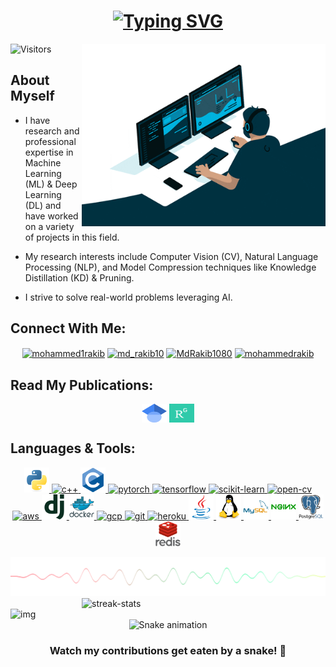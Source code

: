<h1 align="center">
<a href="https://git.io/typing-svg"><img src="https://readme-typing-svg.demolab.com?font=Fira+Code&size=30&duration=4000&pause=500&center=true&vCenter=true&width=500&lines=Hi%2C+%F0%9F%91%8B+I'm+Mohammed+Rakib.;An+AI+Enthusiast%F0%9F%92%A5" alt="Typing SVG" /></a>
<!--  Website to make changes: https://readme-typing-svg.demolab.com/demo/ -->
</h1>


<img align="right" alt="img" width="390px" src="./giphy.gif">

![Visitors](https://visitor-badge.laobi.icu/badge?page_id=MohammedRakib)

<h2 align="left"> About Myself </h2>

- I have research and professional expertise in Machine Learning (ML) & Deep Learning (DL) and have worked on a variety of projects in this field. 

- My research interests include Computer Vision (CV), Natural Language Processing (NLP), and Model Compression techniques like Knowledge Distillation (KD) & Pruning.
 
- I strive to solve real-world problems leveraging AI.
 
<h2 align="left">Connect With Me:</h2>
<p align="center">
<a href="https://www.facebook.com/mohammed1rakib" target="blank"><img align="center" src="https://raw.githubusercontent.com/rahuldkjain/github-profile-readme-generator/master/src/images/icons/Social/facebook.svg" alt="mohammed1rakib" height="30" width="40" /></a>
<a href="https://www.instagram.com/md_rakib10/" target="blank"><img align="center" src="https://raw.githubusercontent.com/rahuldkjain/github-profile-readme-generator/master/src/images/icons/Social/instagram.svg" alt="md_rakib10" height="30" width="40" /></a>
<a href="https://twitter.com/MdRakib1080" target="blank"><img align="center" src="https://raw.githubusercontent.com/rahuldkjain/github-profile-readme-generator/master/src/images/icons/Social/twitter.svg" alt="MdRakib1080" height="30" width="40" /></a>
<a href="https://www.linkedin.com/in/mohammedrakib/" target="blank"><img align="center" src="https://raw.githubusercontent.com/rahuldkjain/github-profile-readme-generator/master/src/images/icons/Social/linked-in-alt.svg" alt="mohammedrakib" height="30" width="40" /></a>
</p>

<h2 align="left">Read My Publications:</h2>
<p align="center">
<a href="https://scholar.google.com/citations?hl=en&user=0EUEx3EAAAAJ" target="blank"><img align="center" src="./scholar.svg" alt="Mohammed Rakib" height="30" width="40" /></a>
<a href="https://www.researchgate.net/profile/Mohammed-Rakib" target="blank"><img align="center" src="./researchgate.svg" alt="Mohammed-Rakib" height="30" width="40"/></a>
</p>

<h2 align="left">Languages & Tools:</h3>
<p align="center"> <a href="https://www.python.org" target="_blank" rel="noreferrer"> <img src="https://raw.githubusercontent.com/devicons/devicon/master/icons/python/python-original.svg" alt="python" width="40" height="40"/> </a> <a href="https://devdocs.io/cpp/" target="_blank" rel="noreferrer"> <img src="https://github.com/rahuldkjain/github-profile-readme-generator/blob/master/src/images/icons/ProgrammingLanguages/cpp.svg" alt="c++" width="40" height="40"/> </a> <a href="https://www.cprogramming.com/" target="_blank" rel="noreferrer"> <img src="https://raw.githubusercontent.com/devicons/devicon/master/icons/c/c-original.svg" alt="c" width="40" height="40"/> </a> <a href="https://pytorch.org/" target="_blank" rel="noreferrer"> <img src="https://www.vectorlogo.zone/logos/pytorch/pytorch-icon.svg" alt="pytorch" width="40" height="40"/> </a> <a href="https://www.tensorflow.org" target="_blank" rel="noreferrer"> <img src="https://www.vectorlogo.zone/logos/tensorflow/tensorflow-icon.svg" alt="tensorflow" width="40" height="40"/> </a> <a href="https://scikit-learn.org/stable/index.html" target="_blank" rel="noreferrer"> <img src="https://github.com/rahuldkjain/github-profile-readme-generator/blob/master/src/images/icons/AIML/scikit.svg" alt="scikit-learn" width="40" height="40"/> </a> <a href="https://vovkos.github.io/doxyrest-showcase/opencv/sphinx_rtd_theme/index.html" target="_blank" rel="noreferrer"> <img src="https://github.com/rahuldkjain/github-profile-readme-generator/blob/master/src/images/icons/AIML/opencv.svg" alt="open-cv" width="40" height="40"/> </a> <a href="https://docs.aws.amazon.com/" target="_blank" rel="noreferrer"> <img src="https://github.com/rahuldkjain/github-profile-readme-generator/blob/master/src/images/icons/Devops/aws.svg" alt="aws" width="40" height="40"/> </a> <a href="https://www.djangoproject.com/" target="_blank" rel="noreferrer"> <img src="https://raw.githubusercontent.com/devicons/devicon/master/icons/django/django-plain.svg" alt="django" width="40" height="40"/> </a> <a href="https://www.docker.com/" target="_blank" rel="noreferrer"> <img src="https://raw.githubusercontent.com/devicons/devicon/master/icons/docker/docker-original-wordmark.svg" alt="docker" width="40" height="40"/> </a> <a href="https://cloud.google.com" target="_blank" rel="noreferrer"> <img src="https://www.vectorlogo.zone/logos/google_cloud/google_cloud-icon.svg" alt="gcp" width="40" height="40"/> </a> <a href="https://git-scm.com/" target="_blank" rel="noreferrer"> <img src="https://www.vectorlogo.zone/logos/git-scm/git-scm-icon.svg" alt="git" width="40" height="40"/> </a> <a href="https://heroku.com" target="_blank" rel="noreferrer"> <img src="https://www.vectorlogo.zone/logos/heroku/heroku-icon.svg" alt="heroku" width="40" height="40"/> </a> <a href="https://www.java.com" target="_blank" rel="noreferrer"> <img src="https://raw.githubusercontent.com/devicons/devicon/master/icons/java/java-original.svg" alt="java" width="40" height="40"/> </a> <a href="https://www.linux.org/" target="_blank" rel="noreferrer"> <img src="https://raw.githubusercontent.com/devicons/devicon/master/icons/linux/linux-original.svg" alt="linux" width="40" height="40"/> </a> <a href="https://www.mysql.com/" target="_blank" rel="noreferrer"> <img src="https://raw.githubusercontent.com/devicons/devicon/master/icons/mysql/mysql-original-wordmark.svg" alt="mysql" width="40" height="40"/> </a> <a href="https://www.nginx.com" target="_blank" rel="noreferrer"> <img src="https://raw.githubusercontent.com/devicons/devicon/master/icons/nginx/nginx-original.svg" alt="nginx" width="40" height="40"/> </a> <a href="https://www.php.net" target="_blank" rel="noreferrer"> <a href="https://www.postgresql.org" target="_blank" rel="noreferrer"> <img src="https://raw.githubusercontent.com/devicons/devicon/master/icons/postgresql/postgresql-original-wordmark.svg" alt="postgresql" width="40" height="40"/> </a> <a href="https://redis.io" target="_blank" rel="noreferrer"> <img src="https://raw.githubusercontent.com/devicons/devicon/master/icons/redis/redis-original-wordmark.svg" alt="redis" width="40" height="40"/> </a> </p>

<img src="https://github.com/donspablo/donspablo/blob/main/assets/Wave_2400.gif"/>


<img align="right" alt="streak-stats" width="390px" src="https://github-readme-streak-stats.herokuapp.com?user=MohammedRakib&theme=github-dark-blue&mode=weekly">
<!-- [![GitHub Streak](https://github-readme-streak-stats.herokuapp.com?user=MohammedRakib&theme=github-dark-blue&mode=weekly)](https://git.io/streak-stats) -->
<!-- Website to make changes: https://github-readme-streak-stats.herokuapp.com/demo/?user=MohammedRakib&theme=github-dark-blue&hide_border=false&border_radius=4.5&locale=en&date_format=&mode=weekly&properties=dates -->
 
<img align="left" alt="img" width="390px" src="https://github-readme-stats-sigma-five.vercel.app/api?username=MohammedRakib&show_icons=true&theme=dark&count_private=true&title_color=FFFFFF&text_color=0294F9&icon_color=FFFFFF">
<!-- ![Anurag's GitHub stats](https://github-readme-stats.vercel.app/api?username=MohammedRakib&show_icons=true&theme=transparent&count_private=true&title_color=FFFFFF&text_color=0294F9&icon_color=FFFFFF) -->
<!--  Website to make changes: https://github.com/anuraghazra/github-readme-stats -->
 


<div align="center">

<!-- <img align="center" alt="img" src="https://github.com/MohammedRakib/MohammedRakib/blob/output/github-contribution-grid-snake.svg"> -->
<!-- ![Rakib's Snake gif](https://github.com/MohammedRakib/MohammedRakib/blob/output/github-contribution-grid-snake.svg) -->
![Snake animation](https://github.com/MohammedRakib/MohammedRakib/blob/output/github-contribution-grid-snake.svg)

</div>
<h3 align="center"> Watch my contributions get eaten by a snake! 🐍 </h3>  

